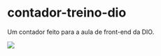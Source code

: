 # contador-treino-dio
Um contador feito para a aula de front-end da DIO.


<div>
  <img src="https://github.com/joaumsud/contador-treino-dio/issues/1#issue-1106322066">
  <div/>
